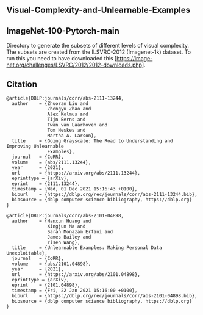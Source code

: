 ## Visual-Complexity-and-Unlearnable-Examples

## ImageNet-100-Pytorch-main 
Directory to generate the subsets of different levels of visual complexity. The subsets are created from the ILSVRC-2012 (Imagenet-1k) dataset. To run this you need to have downloaded this [https://image-net.org/challenges/LSVRC/2012/2012-downloads.php]. 

## Citation

```
@article{DBLP:journals/corr/abs-2111-13244,
  author    = {Zhuoran Liu and
               Zhengyu Zhao and
               Alex Kolmus and
               Tijn Berns and
               Twan van Laarhoven and
               Tom Heskes and
               Martha A. Larson},
  title     = {Going Grayscale: The Road to Understanding and Improving Unlearnable
               Examples},
  journal   = {CoRR},
  volume    = {abs/2111.13244},
  year      = {2021},
  url       = {https://arxiv.org/abs/2111.13244},
  eprinttype = {arXiv},
  eprint    = {2111.13244},
  timestamp = {Wed, 01 Dec 2021 15:16:43 +0100},
  biburl    = {https://dblp.org/rec/journals/corr/abs-2111-13244.bib},
  bibsource = {dblp computer science bibliography, https://dblp.org}
}

@article{DBLP:journals/corr/abs-2101-04898,
  author    = {Hanxun Huang and
               Xingjun Ma and
               Sarah Monazam Erfani and
               James Bailey and
               Yisen Wang},
  title     = {Unlearnable Examples: Making Personal Data Unexploitable},
  journal   = {CoRR},
  volume    = {abs/2101.04898},
  year      = {2021},
  url       = {https://arxiv.org/abs/2101.04898},
  eprinttype = {arXiv},
  eprint    = {2101.04898},
  timestamp = {Fri, 22 Jan 2021 15:16:00 +0100},
  biburl    = {https://dblp.org/rec/journals/corr/abs-2101-04898.bib},
  bibsource = {dblp computer science bibliography, https://dblp.org}
}
```
